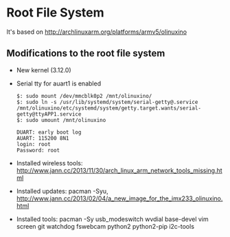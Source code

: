 Root File System
===

It's based on http://archlinuxarm.org/platforms/armv5/olinuxino

Modifications to the root file system
---

- New kernel (3.12.0)
- Serial tty for auart1 is enabled

  ```
  $: sudo mount /dev/mmcblk0p2 /mnt/olinuxino/
  $: sudo ln -s /usr/lib/systemd/system/serial-getty@.service /mnt/olinuxino/etc/systemd/system/getty.target.wants/serial-getty@ttyAPP1.service
  $: sudo umount /mnt/olinuxino
  ```

  ```
  DUART: early boot log
  AUART: 115200 8N1
  login: root
  Password: root
  ```

- Installed wireless tools: http://www.jann.cc/2013/11/30/arch_linux_arm_network_tools_missing.html
- Installed updates: pacman -Syu, http://www.jann.cc/2013/02/04/a_new_image_for_the_imx233_olinuxino.html
- Installed tools: pacman -Sy usb_modeswitch wvdial base-devel vim screen git watchdog fswebcam python2 python2-pip i2c-tools

